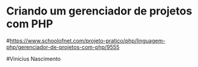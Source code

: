 # Criando um gerenciador de projetos com PHP

#https://www.schoolofnet.com/projeto-pratico/php/linguagem-php/gerenciador-de-projetos-com-php/9555

#Vinicius Nascimento